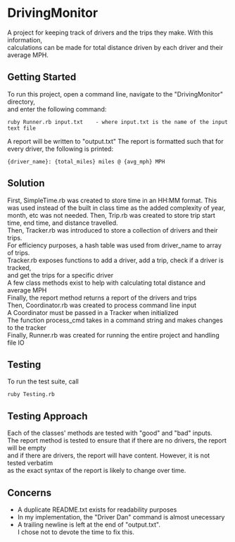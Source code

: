 # DrivingMonitor
A project for keeping track of drivers and the trips they make. With this information, <br />
calculations can be made for total distance driven by each driver and their average MPH.<br />    

## Getting Started
To run this project, open a command line, navigate to the "DrivingMonitor" directory, <br />
and enter the following command: 
```
ruby Runner.rb input.txt 	- where input.txt is the name of the input text file
```

A report will be written to "output.txt"
The report is formatted such that for every driver, the following is printed:
```
{driver_name}: {total_miles} miles @ {avg_mph} MPH
```

## Solution
First, SimpleTime.rb was created to store time in an HH:MM format. 
	This was used instead of the built in class time as the added complexity of year, <br />
	month, etc was not needed.
Then, Trip.rb was created to store trip start time, end time, and distance travelled.<br />
Then, Tracker.rb was introduced to store a collection of drivers and their trips. <br />
	For efficiency purposes, a hash table was used from driver_name to array of trips.<br />
	Tracker.rb exposes functions to add a driver, add a trip, check if a driver is tracked,<br />
		and get the trips for a specific driver<br />
	A few class methods exist to help with calculating total distance and average MPH<br />
	Finally, the report method returns a report of the drivers and trips<br />
Then, Coordinator.rb was created to process command line input<br />
	A Coordinator must be passed in a Tracker when initialized<br />
	The function process_cmd takes in a command string and makes changes to the tracker<br />
Finally, Runner.rb was created for running the entire project and handling file IO<br />
	
## Testing
To run the test suite, call
```
ruby Testing.rb
```
	
## Testing Approach
Each of the classes' methods are tested with "good" and "bad" inputs. <br />
The report method is tested to ensure that if there are no drivers, the report will be empty<br />
	and if there are drivers, the report will have content. However, it is not tested verbatim <br />
	as the exact syntax of the report is likely to change over time. 
	
## Concerns
- A duplicate README.txt exists for readability purposes
- In my implementation, the "Driver Dan" command is almost unecessary<br />
- A trailing newline is left at the end of "output.txt". <br />
	I chose not to devote the time to fix this.
